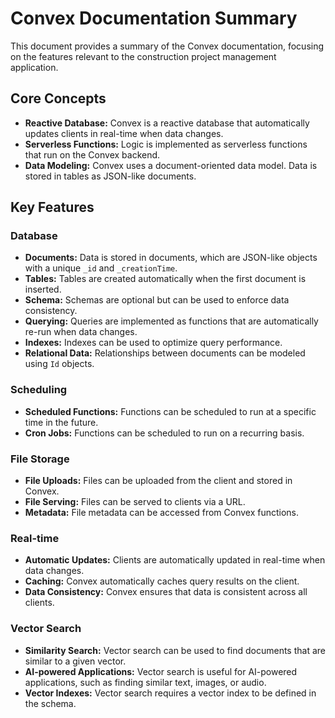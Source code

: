 
# Convex Documentation Summary

This document provides a summary of the Convex documentation, focusing on the features relevant to the construction project management application.

## Core Concepts

*   **Reactive Database:** Convex is a reactive database that automatically updates clients in real-time when data changes.
*   **Serverless Functions:** Logic is implemented as serverless functions that run on the Convex backend.
*   **Data Modeling:** Convex uses a document-oriented data model. Data is stored in tables as JSON-like documents.

## Key Features

### Database

*   **Documents:** Data is stored in documents, which are JSON-like objects with a unique `_id` and `_creationTime`.
*   **Tables:** Tables are created automatically when the first document is inserted.
*   **Schema:** Schemas are optional but can be used to enforce data consistency.
*   **Querying:** Queries are implemented as functions that are automatically re-run when data changes.
*   **Indexes:** Indexes can be used to optimize query performance.
*   **Relational Data:** Relationships between documents can be modeled using `Id` objects.

### Scheduling

*   **Scheduled Functions:** Functions can be scheduled to run at a specific time in the future.
*   **Cron Jobs:** Functions can be scheduled to run on a recurring basis.

### File Storage

*   **File Uploads:** Files can be uploaded from the client and stored in Convex.
*   **File Serving:** Files can be served to clients via a URL.
*   **Metadata:** File metadata can be accessed from Convex functions.

### Real-time

*   **Automatic Updates:** Clients are automatically updated in real-time when data changes.
*   **Caching:** Convex automatically caches query results on the client.
*   **Data Consistency:** Convex ensures that data is consistent across all clients.

### Vector Search

*   **Similarity Search:** Vector search can be used to find documents that are similar to a given vector.
*   **AI-powered Applications:** Vector search is useful for AI-powered applications, such as finding similar text, images, or audio.
*   **Vector Indexes:** Vector search requires a vector index to be defined in the schema.

